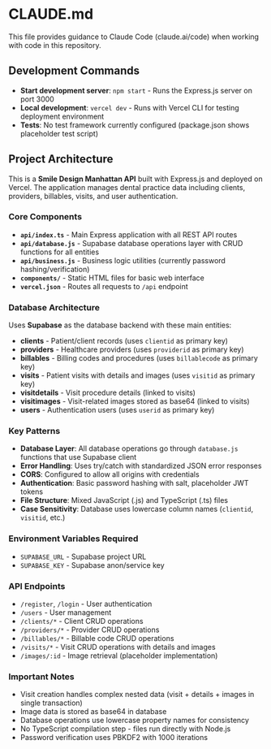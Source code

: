 # CLAUDE.md

This file provides guidance to Claude Code (claude.ai/code) when working with code in this repository.

## Development Commands

- **Start development server**: `npm start` - Runs the Express.js server on port 3000
- **Local development**: `vercel dev` - Runs with Vercel CLI for testing deployment environment
- **Tests**: No test framework currently configured (package.json shows placeholder test script)

## Project Architecture

This is a **Smile Design Manhattan API** built with Express.js and deployed on Vercel. The application manages dental practice data including clients, providers, billables, visits, and user authentication.

### Core Components

- **`api/index.ts`** - Main Express application with all REST API routes
- **`api/database.js`** - Supabase database operations layer with CRUD functions for all entities
- **`api/business.js`** - Business logic utilities (currently password hashing/verification)
- **`components/`** - Static HTML files for basic web interface
- **`vercel.json`** - Routes all requests to `/api` endpoint

### Database Architecture

Uses **Supabase** as the database backend with these main entities:
- **clients** - Patient/client records (uses `clientid` as primary key)
- **providers** - Healthcare providers (uses `providerid` as primary key) 
- **billables** - Billing codes and procedures (uses `billablecode` as primary key)
- **visits** - Patient visits with details and images (uses `visitid` as primary key)
- **visitdetails** - Visit procedure details (linked to visits)
- **visitimages** - Visit-related images stored as base64 (linked to visits)
- **users** - Authentication users (uses `userid` as primary key)

### Key Patterns

- **Database Layer**: All database operations go through `database.js` functions that use Supabase client
- **Error Handling**: Uses try/catch with standardized JSON error responses
- **CORS**: Configured to allow all origins with credentials
- **Authentication**: Basic password hashing with salt, placeholder JWT tokens
- **File Structure**: Mixed JavaScript (.js) and TypeScript (.ts) files
- **Case Sensitivity**: Database uses lowercase column names (`clientid`, `visitid`, etc.)

### Environment Variables Required

- `SUPABASE_URL` - Supabase project URL
- `SUPABASE_KEY` - Supabase anon/service key

### API Endpoints

- `/register`, `/login` - User authentication
- `/users` - User management
- `/clients/*` - Client CRUD operations
- `/providers/*` - Provider CRUD operations  
- `/billables/*` - Billable code CRUD operations
- `/visits/*` - Visit CRUD operations with details and images
- `/images/:id` - Image retrieval (placeholder implementation)

### Important Notes

- Visit creation handles complex nested data (visit + details + images in single transaction)
- Image data is stored as base64 in database
- Database operations use lowercase property names for consistency
- No TypeScript compilation step - files run directly with Node.js
- Password verification uses PBKDF2 with 1000 iterations